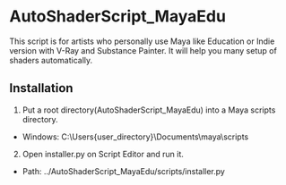 # AutoShaderScript_MayaEdu
This script is for artists who personally use Maya like Education or Indie version with V-Ray and Substance Painter. It will help you many setup of shaders automatically.

## Installation
1. Put a root directory(AutoShaderScript_MayaEdu) into a Maya scripts directory.
* Windows: C:\Users\{user_directory}\Documents\maya\scripts
2. Open installer.py on Script Editor and run it.
* Path: ../AutoShaderScript_MayaEdu/scripts/installer.py